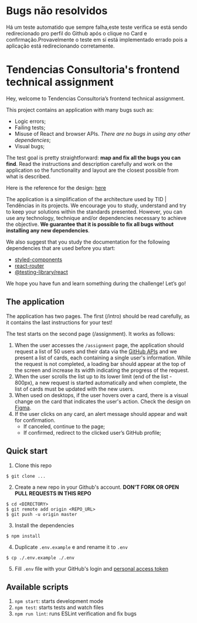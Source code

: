 # Bugs não resolvidos

Há um teste automatido que sempre falha,este teste verifica se está sendo redirecionado pro perfil do Github após o clique no Card e confirmação.Provavelmente o teste em sí está implementado errado pois a aplicação está redirecionando corretamente.


# Tendencias Consultoria's frontend technical assignment

Hey, welcome to Tendencias Consultoria’s frontend technical assignment.

This project contains an application with many bugs such as:

- Logic errors;
- Failing tests;
- Misuse of React and browser APIs. _There are no bugs in using any other dependencies_;
- Visual bugs;

The test goal is pretty straightforward: **map and fix all the bugs you can find**. Read the instructions and description carefully and work on the application so the functionality and layout are the closest possible from what is described.

Here is the reference for the design: [here](https://www.figma.com/file/TrRVf9BS7FxY9xkUje3wvn/Tend%C3%AAncias---Frontend-Recruitment-Assignment?type=design&node-id=0%3A1&mode=dev)

The application is a simplification of the architecture used by TID | Tendências in its projects. We encourage you to study, understand and try to keep your solutions within the standards presented. However, you can use any technology, technique and/or dependencies necessary to achieve the objective. **We guarantee that it is possible to fix all bugs without installing any new dependencies**.

We also suggest that you study the documentation for the following dependencies that are used before you start:

- [styled-components](https://styled-components.com/)
- [react-router](https://reactrouter.com/)
- [@testing-library/react](https://testing-library.com/docs/react-testing-library/intro)

We hope you have fun and learn something during the challenge! Let’s go!

## The application

The application has two pages. The first (/intro) should be read carefully, as it contains the last instructions for your test!

The test starts on the second page (/assignment). It works as follows:

1. When the user accesses the `/assignment` page, the application should request a list of 50 users and their data via the [GitHub APIs](https://docs.github.com/en/rest) and we present a list of cards, each containing a single user's information. While the request is not completed, a loading bar should appear at the top of the screen and increase its width indicating the progress of the request.
2. When the user scrolls the list up to its lower limit (end of the list - 800px), a new request is started automatically and when complete, the list of cards must be updated with the new users.
3. When used on desktops, if the user hovers over a card, there is a visual change on the card that indicates the user's action. Check the design on [Figma](https://www.figma.com/file/TrRVf9BS7FxY9xkUje3wvn/Tend%C3%AAncias---Frontend-Recruitment-Assignment?type=design&node-id=0%3A1&mode=dev).
4. If the user clicks on any card, an alert message should appear and wait for confirmation.
   - If canceled, continue to the page;
   - If confirmed, redirect to the clicked user’s GitHub profile;

## Quick start

1. Clone this repo

```
$ git clone ...
```

2. Create a new repo in your Github's account. **DON'T FORK OR OPEN PULL REQUESTS IN THIS REPO**

```
$ cd <DIRECTORY>
$ git remote add origin <REPO_URL>
$ git push -u origin master
```

3. Install the dependencies

```
$ npm install
```

4. Duplicate `.env.example` e and rename it to `.env`

```
$ cp ./.env.example ./.env
```

5. Fill `.env` file with your GitHub's login and [personal access token](https://github.com/settings/tokens)

## Available scripts

1. `npm start`: starts development mode
2. `npm test`: starts tests and watch files
3. `npm run lint`: runs ESLint verification and fix bugs